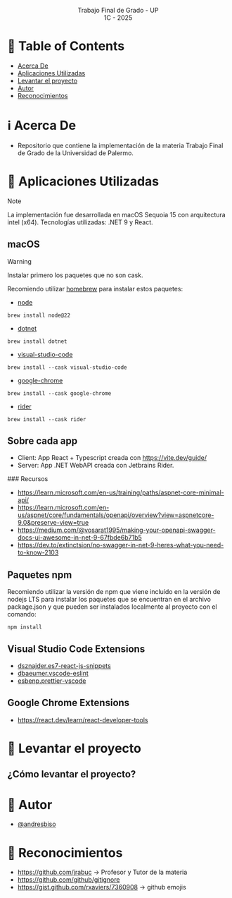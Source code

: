 <p align="center">
    Trabajo Final de Grado - UP
    <br>
    1C - 2025
    <br>
</p>

# :pencil: Table of Contents

- [Acerca De](#about)
- [Aplicaciones Utilizadas](#applications)
- [Levantar el proyecto ](#run_project)
- [Autor](#author)
- [Reconocimientos](#acknowledgement)

# :information_source: Acerca De <a name = "about"></a>

- Repositorio que contiene la implementación de la materia Trabajo Final de Grado de la Universidad de Palermo.

# :hammer: Aplicaciones Utilizadas <a name = "applications"></a>

> [!NOTE]  
> La implementación fue desarrollada en macOS Sequoia 15 con arquitectura intel (x64).
> Tecnologías utilizadas: .NET 9 y React.

## macOS

> [!WARNING]  
> Instalar primero los paquetes que no son cask.

Recomiendo utilizar [homebrew](https://brew.sh/) para instalar estos paquetes:

- [node](https://formulae.brew.sh/formula/node@22)

```
brew install node@22
```

- [dotnet](https://formulae.brew.sh/formula/dotnet)

```
brew install dotnet
```

- [visual-studio-code](https://formulae.brew.sh/cask/visual-studio-code#default)

```
brew install --cask visual-studio-code
```

- [google-chrome](https://formulae.brew.sh/cask/google-chrome#default)

```
brew install --cask google-chrome
```

- [rider](https://formulae.brew.sh/formula/rider)

```
brew install --cask rider
```

## Sobre cada app

- Client: App React + Typescript creada con https://vite.dev/guide/
- Server: App .NET WebAPI creada con Jetbrains Rider.

### Recursos

- https://learn.microsoft.com/en-us/training/paths/aspnet-core-minimal-api/
- https://learn.microsoft.com/en-us/aspnet/core/fundamentals/openapi/overview?view=aspnetcore-9.0&preserve-view=true
- https://medium.com/@vosarat1995/making-your-openapi-swagger-docs-ui-awesome-in-net-9-67fbde6b71b5
- https://dev.to/extinctsion/no-swagger-in-net-9-heres-what-you-need-to-know-2103

## Paquetes npm

Recomiendo utilizar la versión de npm que viene incluído en la versión de nodejs LTS para instalar los paquetes que se encuentran en el archivo package.json y que pueden ser instalados localmente al proyecto con el comando:

```
npm install
```

## Visual Studio Code Extensions

- [dsznajder.es7-react-js-snippets](https://marketplace.visualstudio.com/items?itemName=dsznajder.es7-react-js-snippets)
- [dbaeumer.vscode-eslint](https://marketplace.visualstudio.com/items?itemName=dbaeumer.vscode-eslint)
- [esbenp.prettier-vscode](https://marketplace.visualstudio.com/items?itemName=esbenp.prettier-vscode)

## Google Chrome Extensions

- https://react.dev/learn/react-developer-tools

# :hammer: Levantar el proyecto <a name = "run_project"></a>

## ¿Cómo levantar el proyecto?

# :speech_balloon: Autor <a name = "author"></a>

- [@andresbiso](https://github.com/andresbiso)

# :tada: Reconocimientos <a name = "acknowledgement"></a>

- https://github.com/jrabuc -> Profesor y Tutor de la materia
- https://github.com/github/gitignore
- https://gist.github.com/rxaviers/7360908 -> github emojis
